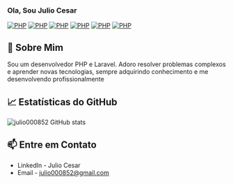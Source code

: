 ### Ola, Sou Julio Cesar

[![PHP](https://img.shields.io/badge/PHP-777BB4?style=for-the-badge&logo=php&logoColor=white
)](#) [![PHP](https://img.shields.io/badge/Laravel-FF2D20?style=for-the-badge&logo=laravel&logoColor=white
)](#) [![PHP](https://img.shields.io/badge/HTML5-E34F26?style=for-the-badge&logo=html5&logoColor=white
)](#) [![PHP](https://img.shields.io/badge/JavaScript-F7DF1E?style=for-the-badge&logo=javascript&logoColor=black
)](#) [![PHP](https://img.shields.io/badge/CSS3-1572B6?style=for-the-badge&logo=css3&logoColor=white
)](#) [![PHP](https://img.shields.io/badge/Bootstrap-563D7C?style=for-the-badge&logo=bootstrap&logoColor=white
)](#)

## 🚀 Sobre Mim
Sou um desenvolvedor PHP e Laravel. Adoro resolver problemas complexos e aprender novas tecnologias, sempre adquirindo conhecimento e me desenvolvendo profissionalmente

## 📈 Estatísticas do GitHub
![julio000852 GitHub stats](https://github-readme-stats.vercel.app/api?username=julio000852&show_icons=true&theme=tokyonight)

## 📫 Entre em Contato
- LinkedIn - Julio Cesar
- Email - julio000852@gmail.com
